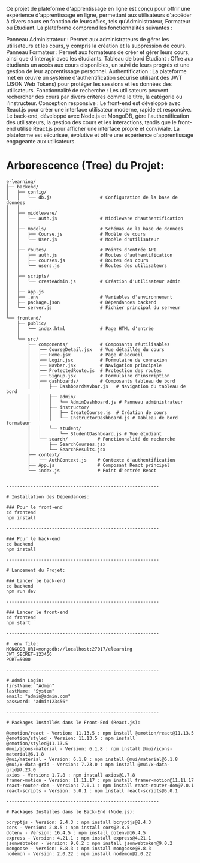 Ce projet de plateforme d'apprentissage en ligne est conçu pour offrir une expérience d'apprentissage en ligne, permettant aux utilisateurs d'accéder à divers cours en fonction de leurs rôles, tels qu'Administrateur, Formateur ou Étudiant. La plateforme comprend les fonctionnalités suivantes :

Panneau Administrateur : Permet aux administrateurs de gérer les utilisateurs et les cours, y compris la création et la suppression de cours.
Panneau Formateur : Permet aux formateurs de créer et gérer leurs cours, ainsi que d'interagir avec les étudiants.
Tableau de bord Étudiant : Offre aux étudiants un accès aux cours disponibles, un suivi de leurs progrès et une gestion de leur apprentissage personnel.
Authentification : La plateforme met en œuvre un système d'authentification sécurisé utilisant des JWT (JSON Web Tokens) pour protéger les sessions et les données des utilisateurs.
Fonctionnalité de recherche : Les utilisateurs peuvent rechercher des cours par divers critères comme le titre, la catégorie ou l'instructeur.
Conception responsive : Le front-end est développé avec React.js pour créer une interface utilisateur moderne, rapide et responsive.
Le back-end, développé avec Node.js et MongoDB, gère l'authentification des utilisateurs, la gestion des cours et les interactions, tandis que le front-end utilise React.js pour afficher une interface propre et conviviale. La plateforme est sécurisée, évolutive et offre une expérience d'apprentissage engageante aux utilisateurs.



# Arborescence (Tree) du Projet:

```plaintext
e-learning/
├── backend/
│   ├── config/
│   │   └── db.js                  # Configuration de la base de données
│   │
│   ├── middleware/
│   │   └── auth.js                # Middleware d'authentification
│   │
│   ├── models/                    # Schémas de la base de données
│   │   ├── Course.js              # Modèle de cours
│   │   └── User.js                # Modèle d'utilisateur
│   │
│   ├── routes/                    # Points d'entrée API
│   │   ├── auth.js                # Routes d'authentification
│   │   ├── courses.js             # Routes des cours
│   │   └── users.js               # Routes des utilisateurs
│   │
│   ├── scripts/
│   │   └── createAdmin.js         # Création d'utilisateur admin
│   │
│   ├── app.js
│   ├── .env                       # Variables d'environnement
│   ├── package.json               # Dépendances backend
│   └── server.js                  # Fichier principal du serveur
│
└── frontend/
    ├── public/
    │   └── index.html             # Page HTML d'entrée
    │
    └── src/
        ├── components/            # Composants réutilisables
        │   ├── CourseDetail.jsx   # Vue détaillée du cours
        │   ├── Home.jsx           # Page d'accueil
        │   ├── Login.jsx          # Formulaire de connexion
        │   ├── Navbar.jsx         # Navigation principale
        │   ├── ProtectedRoute.js  # Protection des routes
        │   ├── Signup.jsx         # Formulaire d'inscription
        │   ├── dashboards/        # Composants tableau de bord
        │   │   ├── DashboardNavbar.js   # Navigation du tableau de bord
        │   │   ├── admin/
        │   │   │   └── AdminDashboard.js # Panneau administrateur
        │   │   ├── instructor/
        │   │   │   ├── CreateCourse.js  # Création de cours
        │   │   │   └── InstructorDashboard.js # Tableau de bord formateur
        │   │   └── student/
        │   │       └── StudentDashboard.js # Vue étudiant
        │   └── search/           # Fonctionnalité de recherche
        │       ├── SearchCourses.jsx
        │       └── SearchResults.jsx
        ├── context/
        │   └── AuthContext.js    # Contexte d'authentification
        ├── App.js                # Composant React principal
        └── index.js              # Point d'entrée React


---------------------------------------------------------

# Installation des Dépendances:

### Pour le front-end
cd frontend
npm install

---------------------------------------------------------

### Pour le back-end
cd backend
npm install

---------------------------------------------------------

# Lancement du Projet:

### Lancer le back-end
cd backend
npm run dev

---------------------------------------------------------

### Lancer le front-end
cd frontend
npm start

---------------------------------------------------------

# .env file:
MONGODB_URI=mongodb://localhost:27017/elearning
JWT_SECRET=123456
PORT=5000

---------------------------------------------------------

# Admin Login:
firstName: "Admin"
lastName: "System"
email: "admin@admin.com"
password: "admin123456"

---------------------------------------------------------

# Packages Installés dans le Front-End (React.js):

@emotion/react - Version: 11.13.5 : npm install @emotion/react@11.13.5
@emotion/styled - Version: 11.13.5 : npm install @emotion/styled@11.13.5
@mui/icons-material - Version: 6.1.8 : npm install @mui/icons-material@6.1.8
@mui/material - Version: 6.1.8 : npm install @mui/material@6.1.8
@mui/x-data-grid - Version: 7.23.0 : npm install @mui/x-data-grid@7.23.0
axios - Version: 1.7.8 : npm install axios@1.7.8
framer-motion - Version: 11.11.17 : npm install framer-motion@11.11.17
react-router-dom - Version: 7.0.1 : npm install react-router-dom@7.0.1
react-scripts - Version: 5.0.1 : npm install react-scripts@5.0.1

---------------------------------------------------------

# Packages Installés dans le Back-End (Node.js):

bcryptjs - Version: 2.4.3 : npm install bcryptjs@2.4.3
cors - Version: 2.8.5 : npm install cors@2.8.5
dotenv - Version: 16.4.5 : npm install dotenv@16.4.5
express - Version: 4.21.1 : npm install express@4.21.1
jsonwebtoken - Version: 9.0.2 : npm install jsonwebtoken@9.0.2
mongoose - Version: 8.8.3 : npm install mongoose@8.8.3
nodemon - Version: 2.0.22 : npm install nodemon@2.0.22
